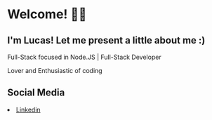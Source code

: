 <h1> Welcome! 👨‍💻 </h1>

<h2>I'm Lucas! Let me present a little about me :)</h2>

<p>Full-Stack focused in Node.JS | Full-Stack Developer </p>

<p>Lover and Enthusiastic of coding</p>

<h2>Social Media</h2>

<li>
  <a href="https://www.linkedin.com/in/lucasnobreoficial/">Linkedin</a>
</li>
